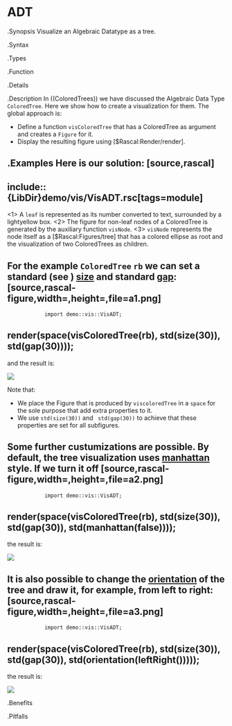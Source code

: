 # ADT

.Synopsis
Visualize an Algebraic Datatype as a tree.

.Syntax

.Types

.Function

.Details

.Description
In ((ColoredTrees)) we have discussed the Algebraic Data Type `ColoredTree`.
Here we show how to create a visualization for them. The global approach is:

*  Define a function `visColoredTree` that has a ColoredTree as argument and 
  creates a `Figure` for it.
*  Display the resulting figure using [$Rascal:Render/render].

.Examples
Here is our solution:
[source,rascal]
----
include::{LibDir}demo/vis/VisADT.rsc[tags=module]
----

<1> A `leaf` is represented as its number converted to text, surrounded by a lightyellow box.
<2> The figure for non-leaf nodes of a ColoredTree is generated by the auxiliary function `visNode`.
<3> `visNode` represents the node itself as a [$Rascal:Figures/tree] that has a colored ellipse as root and the visualization of
    two ColoredTrees as children.


For the example `ColoredTree` `rb` we can set a standard 
(see []((Libraries:std))) [size]((Libraries:Properties-size)) and standard [gap]((Libraries:Properties-gap)):
[source,rascal-figure,width=,height=,file=a1.png]
----
                import demo::vis::VisADT;
render(space(visColoredTree(rb), std(size(30)), std(gap(30))));
----
and the result is:


![]((a1.png))


Note that:

*  We place the Figure that is produced by `viscoloredTree` in a `space` for the sole purpose that add extra properties to it.
*  We use `std(size(30))` and ` std(gap(30))` to achieve that these properties are set for all subfigures.


Some further custumizations are possible. By default, the tree visualization 
uses [manhattan]((Libraries:Properties-manhattan)) style. If we turn it off
[source,rascal-figure,width=,height=,file=a2.png]
----
                import demo::vis::VisADT;
render(space(visColoredTree(rb), std(size(30)), std(gap(30)), std(manhattan(false))));
----
the result is:


![]((a2.png))


It is also possible to change the [orientation]((Libraries:Properties-orientation)) of the tree and draw it, for example, from left to right:
[source,rascal-figure,width=,height=,file=a3.png]
----
                import demo::vis::VisADT;
render(space(visColoredTree(rb), std(size(30)), std(gap(30)), std(orientation(leftRight()))));
----
the result is:


![]((a3.png))


.Benefits

.Pitfalls

